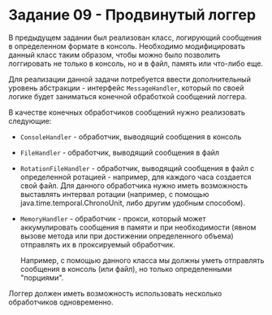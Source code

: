 # Задание 09 - Продвинутый логгер

В предыдущем задании был реализован класс, логирующий сообщения в определенном формате в консоль.
Необходимо модифицировать данный класс таким образом, чтобы можно было позволить логгировать не только в консоль, но и в файл, память или что-либо еще.

Для реализации данной задачи потребуется ввести дополнительный уровень абстракции - интерфейс `MessageHandler`, который по своей логике будет заниматься конечной обработкой сообщений логгера.

В качестве конечных обработчиков сообщений нужно реализовать следующие:
* `ConsoleHandler` - обработчик, выводящий сообщения в консоль
* `FileHandler` - обработчик, выводящий сообщения в файл
* `RotationFileHandler` - обработчик, выводящий сообщения в файл с определенной ротацией - например, для каждого часа создается свой файл. Для данного обработчика нужно иметь возможность выставлять интервал ротации (например, с помощью java.time.temporal.ChronoUnit, либо другим удобным способом).
* `MemoryHandler` - обработчик - прокси, который может аккумулировать сообщения в памяти и при необходимости (явном вызове метода или при достижении определенного объема) отправлять их в проксируемый обработчик.

  Например, с помощью данного класса мы должны уметь отправлять сообщения в консоль (или файл), но только определенными "порциями".

Логгер должен иметь возможность использовать несколько обработчиков одновременно.
